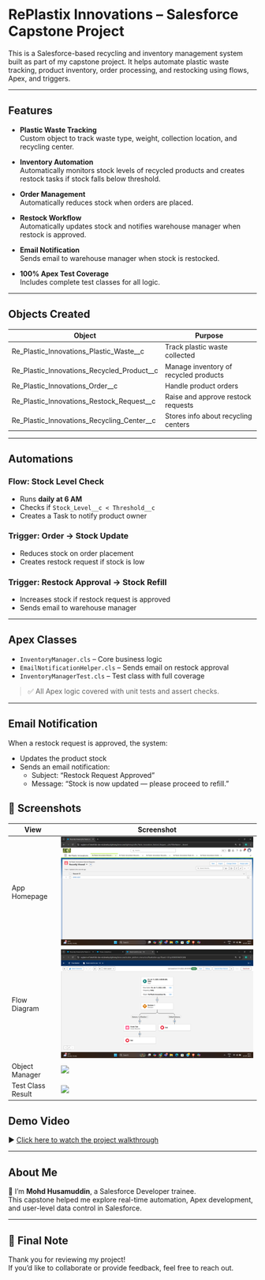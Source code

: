 # RePlastix Innovations – Salesforce Capstone Project

This is a Salesforce-based recycling and inventory management system built as part of my capstone project. It helps automate plastic waste tracking, product inventory, order processing, and restocking using flows, Apex, and triggers.

---

## Features

- **Plastic Waste Tracking**  
  Custom object to track waste type, weight, collection location, and recycling center.

- **Inventory Automation**  
  Automatically monitors stock levels of recycled products and creates restock tasks if stock falls below threshold.

- **Order Management**  
  Automatically reduces stock when orders are placed.

- **Restock Workflow**  
  Automatically updates stock and notifies warehouse manager when restock is approved.

- **Email Notification**  
  Sends email to warehouse manager when stock is restocked.

- **100% Apex Test Coverage**  
  Includes complete test classes for all logic.

---

## Objects Created

| Object | Purpose |
|--------|---------|
| Re_Plastic_Innovations_Plastic_Waste__c | Track plastic waste collected |
| Re_Plastic_Innovations_Recycled_Product__c | Manage inventory of recycled products |
| Re_Plastic_Innovations_Order__c | Handle product orders |
| Re_Plastic_Innovations_Restock_Request__c | Raise and approve restock requests |
| Re_Plastic_Innovations_Recycling_Center__c | Stores info about recycling centers |

---

## Automations

### Flow: Stock Level Check  
- Runs **daily at 6 AM**  
- Checks if `Stock_Level__c < Threshold__c`  
- Creates a Task to notify product owner

### Trigger: Order → Stock Update  
- Reduces stock on order placement  
- Creates restock request if stock is low

### Trigger: Restock Approval → Stock Refill  
- Increases stock if restock request is approved  
- Sends email to warehouse manager

---

## Apex Classes

- `InventoryManager.cls` – Core business logic
- `EmailNotificationHelper.cls` – Sends email on restock approval
- `InventoryManagerTest.cls` – Test class with full coverage

> ✅ All Apex logic covered with unit tests and assert checks.

---

## Email Notification

When a restock request is approved, the system:
- Updates the product stock
- Sends an email notification:
  - Subject: “Restock Request Approved”
  - Message: “Stock is now updated — please proceed to refill.”

## 📸 Screenshots

| View              | Screenshot                                 |
|-------------------|--------------------------------------------|
| App Homepage      | ![](screenshots/Homepage.png)              |
| Flow Diagram      | ![](screenshots/Flows.png)                 |
| Object Manager    | ![](screenshots/ObjectManager.png)         |
| Test Class Result | ![](screenshots/TestClassResult.png)       |


## Demo Video

▶️ [Click here to watch the project walkthrough]((https://drive.google.com/drive/folders/1xJ2CB60_OLxKVRr1h-_zfgUA_sYilu99))

---

## About Me

👋 I’m **Mohd Husamuddin**, a Salesforce Developer trainee.  
This capstone helped me explore real-time automation, Apex development, and user-level data control in Salesforce.

---

## 🏁 Final Note

Thank you for reviewing my project!  
If you’d like to collaborate or provide feedback, feel free to reach out.

